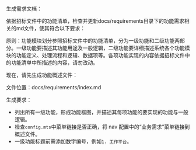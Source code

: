 生成需求文档：

依据招标文件中的功能清单，检查并更新docs/requirements目录下的功能需求相关的md文件，使其符合以下要求：

原则：功能模块划分参照招标文件中的功能清单，分为一级功能和二级功能两部分。一级功能要描述其功能用途及一般逻辑，二级功能要详细描述系统各个功能模块的功能定义、处理流程和逻辑、数据项等。各项功能实现的内容依据招标文件中的功能清单中所描述的内容，请勿改动。

现在，请先生成功能概述文件：

文件位置：docs/requirements/index.md

生成要求：
- 列出所有一级功能，形成功能框图，并描述其每项功能的要实现的功能与一般逻辑。
- 检查`config.mts`中菜单链接是否正确，将 nav 配置中的“业务需求”菜单链接到概述文件。
- 一级功能标题前需添加数字编号，例如`1. 工作平台`。

